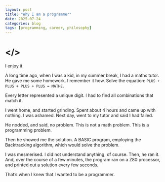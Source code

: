 ```yaml
---
layout: post
title: "Why I am a programmer"
date: 2025-07-24
categories: blog
tags: [programming, career, philosophy]
---
```


# </>

I enjoy it.

A long time ago, when I was a kid, in my summer break, I had a maths tutor. He gave me some homework. I remember it how. Solve the equation: `PLUS + PLUS + PLUS + PLUS = MATHE`.

Every letter represented a unique digit. I had to find all combinations that match it.

I went home, and started grinding. Spent about 4 hours and came up with nothing. I was ashamed. Next day, went to my tutor and said I had failed.

He nodded, and said, no problem. This is not a math problem. This is a programming problem.

Then he showed me the solution. A BASIC program, employing the Backtracking algorithm, which would solve the problem.

I was mesmerised. I did not understand anything, of course. Then, he ran it. And, over the course of a few minutes, the program ran on a Z80 processor, and printed out a solution every few seconds.

That’s when I knew that I wanted to be a programmer.